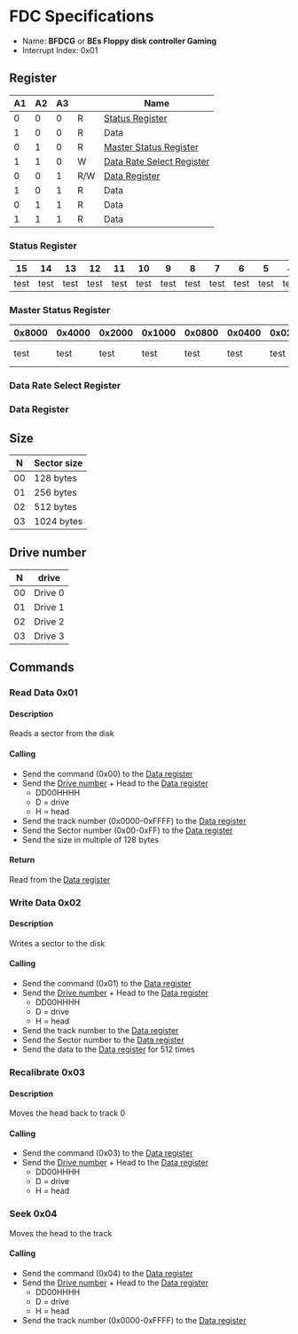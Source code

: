 # FDC Specifications

- Name: **BFDCG** or **BEs Floppy disk controller Gaming**
- Interrupt Index: 0x01

## Register

|A1|A2|A3|   |Name
|--|--|--|---|-
|0 |0 |0 | R |[Status Register](#status-register)
|1 |0 |0 | R |Data
|0 |1 |0 | R |[Master Status Register](#master-status-register)
|1 |1 |0 | W |[Data Rate Select Register](#data-rate-select-register)
|0 |0 |1 |R/W|[Data Register](#data-register)
|1 |0 |1 | R |Data
|0 |1 |1 | R |Data
|1 |1 |1 | R |Data

### Status Register

|15  |14  |13  |12  |11  |10  |9   |8   |7   |6   |5   |4   |3   |2   |1   |0
|----|----|----|----|----|----|----|----|----|----|----|----|----|----|----|----
|test|test|test|test|test|test|test|test|test|test|test|test|test|test|test|test

### Master Status Register

|0x8000 |0x4000 |0x2000 |0x1000 |0x0800 |0x0400 |0x0200 |0x0100 |0x0080 |0x0040 |0x0020 |0x0010 |0x0008 |0x0004 |0x0002 |0x0001
|-------|-------|-------|-------|-------|-------|-------|-------|-------|-------|-------|-------|-------|-------|-------|----
|test   |test   |test   |test   |test   |test   |test   |OK     |test   |test   |test   |test   |test   |test   |test   |User Write

### Data Rate Select Register

### Data Register

## Size

|N  |Sector size
|---|-
|00 |128 bytes
|01 |256 bytes
|02 |512 bytes
|03 |1024 bytes

## Drive number

|N  |drive
|---|-
|00 |Drive 0
|01 |Drive 1
|02 |Drive 2
|03 |Drive 3

## Commands

### Read Data 0x01

#### Description

Reads a sector from the disk

#### Calling

- Send the command (0x00) to the [Data register](#data-register)
- Send the [Drive number](#drive-number) + Head to the [Data register](#data-register)
  - DD00HHHH
  - D = drive
  - H = head
- Send the track number (0x0000-0xFFFF) to the [Data register](#data-register)
- Send the Sector number (0x00-0xFF) to the [Data register](#data-register)
- Send the size in multiple of 128 bytes

#### Return

Read from the [Data register](#data-register)

### Write Data 0x02

#### Description

Writes a sector to the disk

#### Calling

- Send the command (0x01) to the [Data register](#data-register)
- Send the [Drive number](#drive-number) + Head to the [Data register](#data-register)
  - DD00HHHH
  - D = drive
  - H = head
- Send the track number to the [Data register](#data-register)
- Send the Sector number to the [Data register](#data-register)
- Send the data to the [Data register](#data-register) for 512 times

### Recalibrate 0x03

#### Description

Moves the head back to track 0

#### Calling

- Send the command (0x03) to the [Data register](#data-register)
- Send the [Drive number](#drive-number) + Head to the [Data register](#data-register)
  - DD00HHHH
  - D = drive
  - H = head

### Seek 0x04

Moves the head to the track

#### Calling

- Send the command (0x04) to the [Data register](#data-register)
- Send the [Drive number](#drive-number) + Head to the [Data register](#data-register)
  - DD00HHHH
  - D = drive
  - H = head
- Send the track number (0x0000-0xFFFF) to the [Data register](#data-register)

